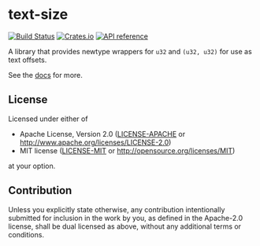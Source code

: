# text-size

[![Build Status](https://travis-ci.org/matklad/text-size.svg?branch=master)](https://travis-ci.org/matklad/text-size)
[![Crates.io](https://img.shields.io/crates/v/text-size.svg)](https://crates.io/crates/text-size)
[![API reference](https://docs.rs/text-size/badge.svg)](https://docs.rs/text-size/)


A library that provides newtype wrappers for `u32` and `(u32, u32)` for use as text offsets.

See the [docs](https://docs.rs/text-size/) for more.

## License

Licensed under either of

 * Apache License, Version 2.0
   ([LICENSE-APACHE](LICENSE-APACHE) or http://www.apache.org/licenses/LICENSE-2.0)
 * MIT license
   ([LICENSE-MIT](LICENSE-MIT) or http://opensource.org/licenses/MIT)

at your option.

## Contribution

Unless you explicitly state otherwise, any contribution intentionally submitted
for inclusion in the work by you, as defined in the Apache-2.0 license, shall be
dual licensed as above, without any additional terms or conditions.
